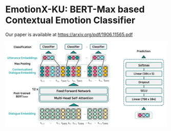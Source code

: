 # EmotionX-KU: BERT-Max based Contextual Emotion Classifier

Our paper is available at https://arxiv.org/pdf/1906.11565.pdf

![model_overview](./img/model_overview_1.1.png)

